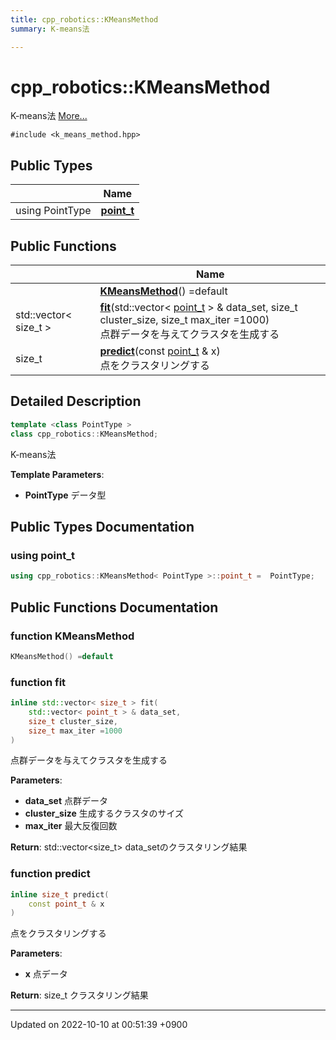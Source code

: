 ```yaml
---
title: cpp_robotics::KMeansMethod
summary: K-means法 

---
```


# cpp_robotics::KMeansMethod



K-means法  [More...](#detailed-description)


`#include <k_means_method.hpp>`

## Public Types

|                | Name           |
| -------------- | -------------- |
| using PointType | **[point_t](/cpp_robotics/doxybook/Classes/classcpp__robotics_1_1KMeansMethod/#using-point-t)**  |

## Public Functions

|                | Name           |
| -------------- | -------------- |
| | **[KMeansMethod](/cpp_robotics/doxybook/Classes/classcpp__robotics_1_1KMeansMethod/#function-kmeansmethod)**() =default |
| std::vector< size_t > | **[fit](/cpp_robotics/doxybook/Classes/classcpp__robotics_1_1KMeansMethod/#function-fit)**(std::vector< [point_t](/cpp_robotics/doxybook/Classes/classcpp__robotics_1_1KMeansMethod/#using-point-t) > & data_set, size_t cluster_size, size_t max_iter =1000)<br>点群データを与えてクラスタを生成する  |
| size_t | **[predict](/cpp_robotics/doxybook/Classes/classcpp__robotics_1_1KMeansMethod/#function-predict)**(const [point_t](/cpp_robotics/doxybook/Classes/classcpp__robotics_1_1KMeansMethod/#using-point-t) & x)<br>点をクラスタリングする  |

## Detailed Description

```cpp
template <class PointType >
class cpp_robotics::KMeansMethod;
```

K-means法 

**Template Parameters**: 

  * **PointType** データ型 

## Public Types Documentation

### using point_t

```cpp
using cpp_robotics::KMeansMethod< PointType >::point_t =  PointType;
```


## Public Functions Documentation

### function KMeansMethod

```cpp
KMeansMethod() =default
```


### function fit

```cpp
inline std::vector< size_t > fit(
    std::vector< point_t > & data_set,
    size_t cluster_size,
    size_t max_iter =1000
)
```

点群データを与えてクラスタを生成する 

**Parameters**: 

  * **data_set** 点群データ 
  * **cluster_size** 生成するクラスタのサイズ 
  * **max_iter** 最大反復回数 


**Return**: std::vector<size_t> data_setのクラスタリング結果 

### function predict

```cpp
inline size_t predict(
    const point_t & x
)
```

点をクラスタリングする 

**Parameters**: 

  * **x** 点データ 


**Return**: size_t クラスタリング結果 

-------------------------------

Updated on 2022-10-10 at 00:51:39 +0900